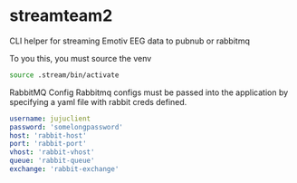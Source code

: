 # streamteam2
CLI helper for streaming Emotiv EEG data to pubnub or rabbitmq

To you this, you must source the venv
```bash
source .stream/bin/activate
```

RabbitMQ Config
Rabbitmq configs must be passed into the application by specifying a yaml file with rabbit creds defined.
```yaml
username: jujuclient
password: 'somelongpassword'
host: 'rabbit-host'
port: 'rabbit-port'
vhost: 'rabbit-vhost'
queue: 'rabbit-queue'
exchange: 'rabbit-exchange'
```
